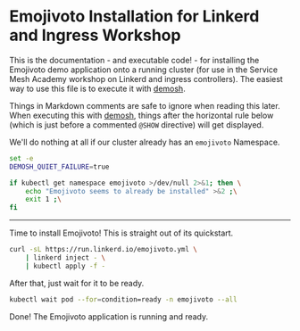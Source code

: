 # Emojivoto Installation for Linkerd and Ingress Workshop

This is the documentation - and executable code! - for installing the
Emojivoto demo application onto a running cluster (for use in the Service Mesh
Academy workshop on Linkerd and ingress controllers). The easiest way to use
this file is to execute it with [demosh].

Things in Markdown comments are safe to ignore when reading this later. When
executing this with [demosh], things after the horizontal rule below (which is
just before a commented `@SHOW` directive) will get displayed.

[demosh]: https://github.com/BuoyantIO/demosh

We'll do nothing at all if our cluster already has an `emojivoto` Namespace.

```bash
set -e
DEMOSH_QUIET_FAILURE=true

if kubectl get namespace emojivoto >/dev/null 2>&1; then \
    echo "Emojivoto seems to already be installed" >&2 ;\
    exit 1 ;\
fi
```

----
<!-- @SHOW -->

Time to install Emojivoto! This is straight out of its quickstart.

```bash
curl -sL https://run.linkerd.io/emojivoto.yml \
    | linkerd inject - \
    | kubectl apply -f -
```

After that, just wait for it to be ready.

```bash
kubectl wait pod --for=condition=ready -n emojivoto --all
```

Done! The Emojivoto application is running and ready.

<!-- @wait_clear -->
